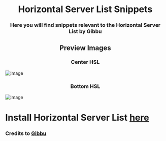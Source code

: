 <h1 align=center> Horizontal Server List Snippets </h1>
<h3 align=center> Here you will find snippets relevant to the Horizontal Server List by Gibbu </h3>
<h2 align=center> Preview Images </h2>
<h3 align=center> Center HSL </h3>

![image](https://user-images.githubusercontent.com/73035923/113746761-aa571900-96d4-11eb-8fc5-746fb07b054a.png)

<h3 align=center> Bottom HSL </h3>

![image](https://user-images.githubusercontent.com/73035923/113746854-c6f35100-96d4-11eb-9e48-cec2e715ce1a.png)


# Install Horizontal Server List [here](https://github.com/DiscordStyles/HorizontalServerList)



### Credits to [Gibbu](https://github.com/gibbu)
